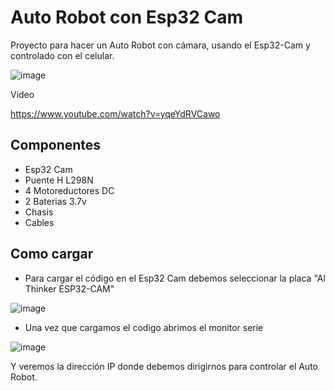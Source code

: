 # Auto Robot con Esp32 Cam

Proyecto para hacer un Auto Robot con cámara, usando el Esp32-Cam y controlado con el celular.

![image](https://user-images.githubusercontent.com/85527788/204059834-a06bc2eb-79a1-4142-b5d3-b543b0c3a466.png)

Video 

https://www.youtube.com/watch?v=yqeYdRVCawo

## Componentes

- Esp32 Cam
- Puente H L298N 
- 4 Motoreductores DC
- 2 Baterias 3.7v
- Chasis
- Cables

## Como cargar

- Para cargar el código en el Esp32 Cam debemos seleccionar la placa "Al Thinker ESP32-CAM"

![image](https://user-images.githubusercontent.com/85527788/201769114-95bbd559-9398-43c4-b666-0040048504e9.png)

- Una vez que cargamos el codigo abrimos el monitor serie

![image](https://user-images.githubusercontent.com/85527788/201770023-2a1afbc4-b9f1-4b09-a224-7e2a6c8b8905.png)
 
 Y veremos la dirección IP donde debemos dirigirnos para controlar el Auto Robot.
